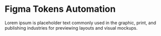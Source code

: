 # Figma Tokens Automation

Lorem ipsum is placeholder text commonly used in the graphic, print, and publishing industries for previewing layouts and visual mockups.
